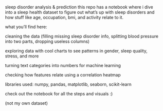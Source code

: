 sleep disorder analysis & prediction
this repo has a notebook where i dive into a sleep health dataset to figure out what’s up with sleep disorders and how stuff like age, occupation, bmi, and activity relate to it.

what you’ll find here:

cleaning the data (filling missing sleep disorder info, splitting blood pressure into two parts, dropping useless columns)

exploring data with cool charts to see patterns in gender, sleep quality, stress, and more

turning text categories into numbers for machine learning

checking how features relate using a correlation heatmap

libraries used: numpy, pandas, matplotlib, seaborn, scikit-learn

check out the notebook for all the steps and visuals :)


(not my own dataset)
